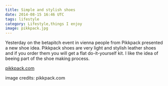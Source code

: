 ```yaml
---
title: Simple and stylish shoes
date: 2014-08-15 16:46 UTC
tags: lifestyle
category: Lifestyle,things I enjoy
image: pikkpack.jpg
---
```


Yesterday on the betapitch event in vienna people from Pikkpack presented a new shoe idea. Pikkpack shoes are very light and stylish leather shoes and if you order them you will get a flat do-it-yourself kit. I like the idea of beeing part of the shoe making process.

<span class="entypo-address"></span>[pikkpack.com](http://www.pikkpack.com/)

<span class="entypo-cc"></span>image credits: pikkpack.com
